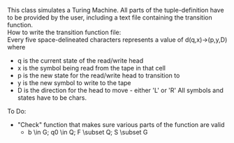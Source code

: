 This class simulates a Turing Machine. All parts of the tuple-definition have to be provided by the user, including a text file containing the transition function.  
How to write the transition function file:  
Every five space-delineated characters represents a value of d(q,x)->(p,y,D) where
  - q is the current state of the read/write head
  - x is the symbol being read from the tape in that cell
  - p is the new state for the read/write head to transition to
  - y is the new symbol to write to the tape
  - D is the direction for the head to move - either 'L' or 'R'
All symbols and states have to be chars.

To Do:
  - "Check" function that makes sure various parts of the function are valid
    - b \in G; q0 \in Q; F \subset Q; S \subset G
